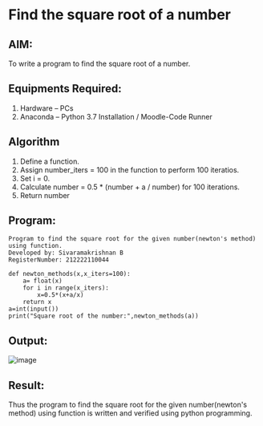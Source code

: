 # Find the square root of a number

## AIM:
To write a program to find the square root of a number.

## Equipments Required:
1. Hardware – PCs
2. Anaconda – Python 3.7 Installation / Moodle-Code Runner

## Algorithm
1. Define a function.
2. Assign number_iters = 100 in the function to perform 100 iteratios.
3. Set i = 0.
4. Calculate  number = 0.5 * (number + a / number) for 100 iterations.
5. Return number

## Program:
```
Program to find the square root for the given number(newton's method) using function.
Developed by: Sivaramakrishnan B
RegisterNumber: 212222110044

def newton_methods(x,x_iters=100):
    a= float(x)
    for i in range(x_iters):
        x=0.5*(x+a/x)
    return x
a=int(input())
print("Square root of the number:",newton_methods(a))
```

## Output:
![image](https://github.com/SivaramakrishnanBaskar/Square-root-of-a-number/assets/119476322/284e8b58-f886-45c6-9ffc-5861bcb0bb04)

## Result:
Thus the program to find the square root for the given number(newton's method) using function is written and verified using python programming.
